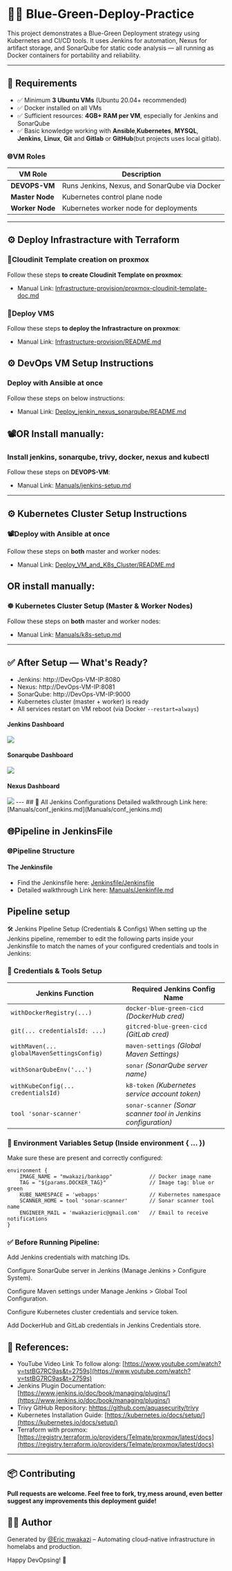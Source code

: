 
# 💙💚 Blue-Green-Deploy-Practice

This project demonstrates a Blue-Green Deployment strategy using Kubernetes and CI/CD tools. It uses Jenkins for automation, Nexus for artifact storage, and SonarQube for static code analysis — all running as Docker containers for portability and reliability.

---

## 🧾 Requirements

- ✅ Minimum **3 Ubuntu VMs** (Ubuntu 20.04+ recommended)
- ✅ Docker installed on all VMs
- ✅ Sufficient resources: **4GB+ RAM per VM**, especially for Jenkins and SonarQube
- ✅ Basic knowledge working with **Ansible**,**Kubernetes**, **MYSQL**, **Jenkins**, **Linux**, **Git** and **Gitlab** or **GitHub**(but projects uses local gitlab).

### 🌐VM Roles

| VM Role       | Description                                          |
|---------------|------------------------------------------------------|
| **DEVOPS-VM** | Runs Jenkins, Nexus, and SonarQube via Docker        |
| **Master Node** | Kubernetes control plane node                      |
| **Worker Node** | Kubernetes worker node for deployments             |

---
## ⚙️ Deploy Infrastracture with Terraform
### 🚀Cloudinit Template creation on proxmox
Follow these steps **to create Cloudinit Template on proxmox**:
* Manual Link: [Infrastructure-provision/proxmox-cloudinit-template-doc.md](Infrastructure-provision/proxmox-cloudinit-template-doc.md)

### 🚀Deploy VMS
Follow these steps **to deploy the Infrastracture on proxmox**:
* Manual Link: [Infrastructure-provision/README.md](Infrastructure-provision/README.md)
## ⚙️ DevOps VM Setup Instructions
### Deploy with Ansible at once
Follow these steps on below instructions:
* Manual Link: [Deploy_jenkin_nexus_sonarqube/README.md](Deploy_jenkin_nexus_sonarqube/README.md)

## 📽️OR Install manually:
### Install jenkins, sonarqube, trivy, docker, nexus and kubectl

Follow these steps on **DEVOPS-VM**:
* Manual Link: [Manuals/jenkins-setup.md](Manuals/jenkins-setup.md)


---
## ⚙️ Kubernetes Cluster Setup Instructions
### 📽️Deploy with Ansible at once
Follow these steps on **both** master and worker nodes:
* Manual Link: [Deploy_VM_and_K8s_Cluster/README.md](Deploy_VM_and_K8s_Cluster/README.md)

## OR install manually: 
### ☸️ Kubernetes Cluster Setup (Master & Worker Nodes)

Follow these steps on **both** master and worker nodes:
* Manual Link: [Manuals/k8s-setup.md](Manuals/k8s-setup.md)

---

## ✅ After Setup — What's Ready?

- Jenkins: http://DevOps-VM-IP:8080
- Nexus: http://DevOps-VM-IP:8081
- SonarQube: http://DevOps-VM-IP:9000
- Kubernetes cluster (master + worker) is ready
- All services restart on VM reboot (via Docker `--restart=always`)
#### Jenkins Dashboard
 <img src='./images/jenkins-dash.png'>

#### Sonarqube Dashboard
 <img src='./images/sonarqube.png'>

#### Nexus Dashboard
 <img src='./images/nexus.png'>
---
## 🚀 All Jenkins Configurations
Detailed walkthrough Link here: [Manuals/conf_jenkins.md](Manuals/conf_jenkins.md)

## 🌐Pipeline in JenkinsFile
###  🌐Pipeline Structure
#### The Jenkinsfile
* Find the Jenkinsfile here: [Jenkinsfile/Jenkinsfile](Jenkinsfile/Jenkinsfile) <br>
* Detailed walkthrough Link here: [Manuals/Jenkinfile.md](Manuals/Jenkinfile.md)

## Pipeline setup 
🛠️ Jenkins Pipeline Setup (Credentials & Configs)
When setting up the Jenkins pipeline, remember to edit the following parts inside your Jenkinsfile to match the names of your configured credentials and tools in Jenkins:
### 🔐 Credentials & Tools Setup

| **Jenkins Function**                         | **Required Jenkins Config Name**                              |
|---------------------------------------------|---------------------------------------------------------------|
| `withDockerRegistry(...)`                   | `docker-blue-green-cicd` *(DockerHub cred)*                   |
| `git(... credentialsId: ...)`               | `gitcred-blue-green-cicd` *(GitLab cred)*                     |
| `withMaven(... globalMavenSettingsConfig)`  | `maven-settings` *(Global Maven Settings)*                    |
| `withSonarQubeEnv('...')`                   | `sonar` *(SonarQube server name)*                             |
| `withKubeConfig(... credentialsId)`         | `k8-token` *(Kubernetes service account token)*               |
| `tool 'sonar-scanner'`                      | `sonar-scanner` *(Sonar scanner tool in Jenkins configuration)* |

### 🧩 Environment Variables Setup (Inside environment { ... })
Make sure these are present and correctly configured:
```
environment {
    IMAGE_NAME = "mwakazi/bankapp"            // Docker image name
    TAG = "${params.DOCKER_TAG}"              // Image tag: blue or green
    KUBE_NAMESPACE = 'webapps'                // Kubernetes namespace
    SCANNER_HOME = tool 'sonar-scanner'       // Sonar scanner tool name
    ENGINEER_MAIL = 'mwakazieric@gmail.com'   // Email to receive notifications
}

```
### ✅ Before Running Pipeline:
Add Jenkins credentials with matching IDs.

Configure SonarQube server in Jenkins (Manage Jenkins > Configure System).

Configure Maven settings under Manage Jenkins > Global Tool Configuration.

Configure Kubernetes cluster credentials and service token.

Add DockerHub and GitLab credentials in Jenkins Credentials store.





## 🚀 References:
* YouTube Video Link To follow along: [https://www.youtube.com/watch?v=tstBG7RC9as&t=2759s](https://www.youtube.com/watch?v=tstBG7RC9as&t=2759s)
* Jenkins Plugin Documentation: [https://www.jenkins.io/doc/book/managing/plugins/](https://www.jenkins.io/doc/book/managing/plugins/)
* Trivy GitHub Repository: [hhttps://github.com/aquasecurity/trivy](https://github.com/aquasecurity/trivy)
* Kubernetes Installation Guide: [https://kubernetes.io/docs/setup/](https://kubernetes.io/docs/setup/)
* Terraform with proxmox: [https://registry.terraform.io/providers/Telmate/proxmox/latest/docs](https://registry.terraform.io/providers/Telmate/proxmox/latest/docs)


---
## 📦 Contributing

**Pull requests are welcome. Feel free to fork, try,mess around, even better suggest any improvements this deployment guide!**

## 👨‍💻 Author

Generated by [@Eric mwakazi](https://www.linkedin.com/in/eric-mwakazi) – Automating cloud-native infrastructure in homelabs and production.

Happy DevOpsing! 🙌
